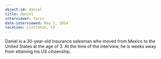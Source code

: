```yaml
---
object-id: daniel
title: daniel
interviewer: Yaris
date-interviewed: May 1, 2024
location: Littleton, CO
---
```


Daniel is a 30-year-old insurance salesman who moved from Mexico to the United States at the age of 3. At the time of the interview, he is weeks away from attaining his US citizenship. 

